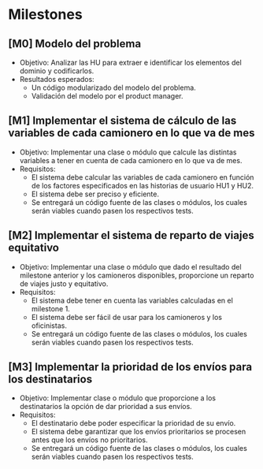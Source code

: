 # Milestones

## [M0] Modelo del problema

-   Objetivo: Analizar las HU para extraer e identificar los elementos del dominio y codificarlos.
-   Resultados esperados:
    -   Un código modularizado del modelo del problema.
    -   Validación del modelo por el product manager.

## [M1] Implementar el sistema de cálculo de las variables de cada camionero en lo que va de mes

-   Objetivo: Implementar una clase o módulo que calcule las distintas variables a tener en cuenta de cada camionero en lo que va de mes.
-   Requisitos:
    -   El sistema debe calcular las variables de cada camionero en función de los factores especificados en las historias de usuario HU1 y HU2.
    -   El sistema debe ser preciso y eficiente.
    -   Se entregará un código fuente de las clases o módulos, los cuales serán viables cuando pasen los respectivos tests.

## [M2] Implementar el sistema de reparto de viajes equitativo

-   Objetivo: Implementar una clase o módulo que dado el resultado del milestone anterior y los camioneros disponibles, proporcione un reparto de viajes justo y equitativo.
-   Requisitos:
    -   El sistema debe tener en cuenta las variables calculadas en el milestone 1.
    -   El sistema debe ser fácil de usar para los camioneros y los oficinistas.
    -   Se entregará un código fuente de las clases o módulos, los cuales serán viables cuando pasen los respectivos tests.

## [M3] Implementar la prioridad de los envíos para los destinatarios

-   Objetivo: Implementar clase o módulo que proporcione a los destinatarios la opción de dar prioridad a sus envíos.
-   Requisitos:
    -   El destinatario debe poder especificar la prioridad de su envío.
    -   El sistema debe garantizar que los envíos prioritarios se procesen antes que los envíos no prioritarios.
    -   Se entregará un código fuente de las clases o módulos, los cuales serán viables cuando pasen los respectivos tests.